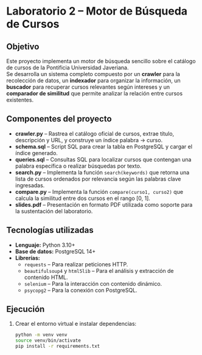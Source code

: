 # Laboratorio 2 – Motor de Búsqueda de Cursos

## Objetivo
Este proyecto implementa un motor de búsqueda sencillo sobre el catálogo de cursos de la Pontificia Universidad Javeriana.  
Se desarrolla un sistema completo compuesto por un **crawler** para la recolección de datos, un **indexador** para organizar la información, un **buscador** para recuperar cursos relevantes según intereses y un **comparador de similitud** que permite analizar la relación entre cursos existentes.

## Componentes del proyecto
- **crawler.py** – Rastrea el catálogo oficial de cursos, extrae título, descripción y URL, y construye un índice palabra → curso.
- **schema.sql** – Script SQL para crear la tabla en PostgreSQL y cargar el índice generado.
- **queries.sql** – Consultas SQL para localizar cursos que contengan una palabra específica o realizar búsquedas por texto.
- **search.py** – Implementa la función `search(keywords)` que retorna una lista de cursos ordenados por relevancia según las palabras clave ingresadas.
- **compare.py** – Implementa la función `compare(curso1, curso2)` que calcula la similitud entre dos cursos en el rango [0, 1].
- **slides.pdf** – Presentación en formato PDF utilizada como soporte para la sustentación del laboratorio.

## Tecnologías utilizadas
- **Lenguaje:** Python 3.10+
- **Base de datos:** PostgreSQL 14+
- **Librerías:**  
  - `requests` – Para realizar peticiones HTTP.  
  - `beautifulsoup4` y `html5lib` – Para el análisis y extracción de contenido HTML.  
  - `selenium` – Para la interacción con contenido dinámico.  
  - `psycopg2` – Para la conexión con PostgreSQL.  

## Ejecución
1. Crear el entorno virtual e instalar dependencias:
   ```bash
   python -m venv venv
   source venv/bin/activate  
   pip install -r requirements.txt
